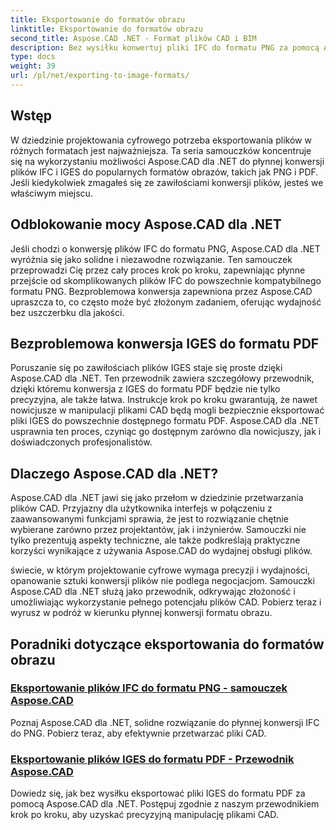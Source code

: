 ```yaml
---
title: Eksportowanie do formatów obrazu
linktitle: Eksportowanie do formatów obrazu
second_title: Aspose.CAD .NET - Format plików CAD i BIM
description: Bez wysiłku konwertuj pliki IFC do formatu PNG za pomocą Aspose.CAD dla .NET. Odkryj bezproblemowe przetwarzanie i pobieranie plików CAD w celu wydajnej manipulacji plikami.
type: docs
weight: 39
url: /pl/net/exporting-to-image-formats/
---
```


## Wstęp

W dziedzinie projektowania cyfrowego potrzeba eksportowania plików w różnych formatach jest najważniejsza. Ta seria samouczków koncentruje się na wykorzystaniu możliwości Aspose.CAD dla .NET do płynnej konwersji plików IFC i IGES do popularnych formatów obrazów, takich jak PNG i PDF. Jeśli kiedykolwiek zmagałeś się ze zawiłościami konwersji plików, jesteś we właściwym miejscu.

## Odblokowanie mocy Aspose.CAD dla .NET

Jeśli chodzi o konwersję plików IFC do formatu PNG, Aspose.CAD dla .NET wyróżnia się jako solidne i niezawodne rozwiązanie. Ten samouczek przeprowadzi Cię przez cały proces krok po kroku, zapewniając płynne przejście od skomplikowanych plików IFC do powszechnie kompatybilnego formatu PNG. Bezproblemowa konwersja zapewniona przez Aspose.CAD upraszcza to, co często może być złożonym zadaniem, oferując wydajność bez uszczerbku dla jakości.

## Bezproblemowa konwersja IGES do formatu PDF

Poruszanie się po zawiłościach plików IGES staje się proste dzięki Aspose.CAD dla .NET. Ten przewodnik zawiera szczegółowy przewodnik, dzięki któremu konwersja z IGES do formatu PDF będzie nie tylko precyzyjna, ale także łatwa. Instrukcje krok po kroku gwarantują, że nawet nowicjusze w manipulacji plikami CAD będą mogli bezpiecznie eksportować pliki IGES do powszechnie dostępnego formatu PDF. Aspose.CAD dla .NET usprawnia ten proces, czyniąc go dostępnym zarówno dla nowicjuszy, jak i doświadczonych profesjonalistów.

## Dlaczego Aspose.CAD dla .NET?

Aspose.CAD dla .NET jawi się jako przełom w dziedzinie przetwarzania plików CAD. Przyjazny dla użytkownika interfejs w połączeniu z zaawansowanymi funkcjami sprawia, że jest to rozwiązanie chętnie wybierane zarówno przez projektantów, jak i inżynierów. Samouczki nie tylko prezentują aspekty techniczne, ale także podkreślają praktyczne korzyści wynikające z używania Aspose.CAD do wydajnej obsługi plików.

świecie, w którym projektowanie cyfrowe wymaga precyzji i wydajności, opanowanie sztuki konwersji plików nie podlega negocjacjom. Samouczki Aspose.CAD dla .NET służą jako przewodnik, odkrywając złożoność i umożliwiając wykorzystanie pełnego potencjału plików CAD. Pobierz teraz i wyrusz w podróż w kierunku płynnej konwersji formatu obrazu.
## Poradniki dotyczące eksportowania do formatów obrazu
### [Eksportowanie plików IFC do formatu PNG - samouczek Aspose.CAD](./exporting-ifc-files-to-png/)
Poznaj Aspose.CAD dla .NET, solidne rozwiązanie do płynnej konwersji IFC do PNG. Pobierz teraz, aby efektywnie przetwarzać pliki CAD.
### [Eksportowanie plików IGES do formatu PDF - Przewodnik Aspose.CAD](./exporting-iges-files-to-pdf/)
Dowiedz się, jak bez wysiłku eksportować pliki IGES do formatu PDF za pomocą Aspose.CAD dla .NET. Postępuj zgodnie z naszym przewodnikiem krok po kroku, aby uzyskać precyzyjną manipulację plikami CAD.